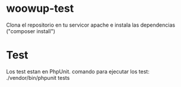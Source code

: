 # woowup-test


Clona el repositorio en tu servicor apache e instala las dependencias ("composer install")

# Test

Los test estan en PhpUnit.
comando para ejecutar los test: ./vendor/bin/phpunit tests

